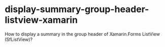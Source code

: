 # display-summary-group-header-listview-xamarin
How to display a summary in the group header of Xamarin.Forms ListView (SfListView)?
